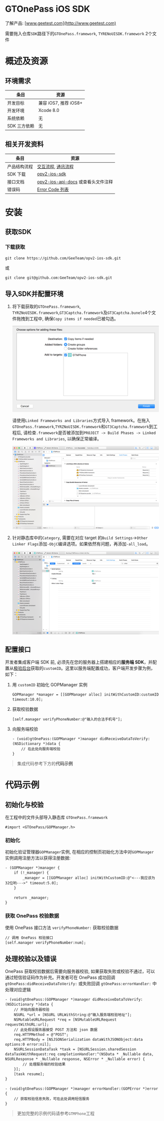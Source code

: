 # GTOnePass iOS SDK

了解产品: [www.geetest.com](http://www.geetest.com)

需要拖入仓库`SDK`路径下的`GTOnePass.framework`, `TYRENoUISDK.framework` 2个文件

# 概述及资源

## 环境需求

条目	|资源 			
------	|------------	
开发目标|兼容 iOS7, 推荐 iOS8+		
开发环境|Xcode 8.0	
系统依赖|无
SDK 三方依赖|无		

## 相关开发资料

条目|资源|
-------------	|--------------
产品结构流程      |[交互流程](http://docs.geetest.com/onepass/overview/flowchart/#交互流程), [通讯流程](http://docs.geetest.com/onepass/overview/flowchart/#通讯流程)
SDK 下载        |[opv2-ios-sdk](http://github.com/GeeTeam/opv2-ios-sdk)
接口文档        |[opv2-ios-api-docs](./SDK/opv2-ios-api-docs.md) 或查看头文件注释
错误码            |[Error Code 列表](./SDK/opv2-ios-errorcode.md)

# 安装

## 获取SDK

### 下载获取

```
git clone https://github.com/GeeTeam/opv2-ios-sdk.git
```
或

```
git clone git@github.com:GeeTeam/opv2-ios-sdk.git
```

## 导入SDK并配置环境

1. 将下载获取的`GTOnePass.framework`, `TYRZNoUISDK.framework`,`GT3Captcha.framework`及`GT3Captcha.bunele`4个文件拖拽到工程中, 确保`Copy items if needed`已被勾选。

	![import](./img/import.png)
	
	请使用`Linked Frameworks and Libraries`方式导入 framework。在拖入`GTOnePass.framework`,`TYRZNoUISDK.framework`和`GT3Captcha.framework`到工程后, 请检查`.framework`是否被添加到`PROJECT -> Build Phases -> Linked Frameworks and Libraries`, 以确保正常编译。
	
	![linkedlibraries](./img/linkedlibraries.png)

2. 针对静态库中的`Category`, 需要在对应 target 的`Build Settings`->`Other Linker Flags`添加`-ObjC`编译选项。如果依然有问题，再添加`-all_load`。

	![linkerflags](./img/linkerflags.png)

## 配置接口

开发者集成客户端 SDK 前, 必须先在您的服务器上搭建相应的**服务端 SDK**，并配置从[极验后台](https://account.geetest.com/login)获取的`customID`。这里以服务端配置成功，客户端开发步骤为例，如下：

1. 用 `customID` 初始化 GOPManager 实例

    ```objc
    GOPManager *manager = [[GOPManager alloc] initWithCustomID:customID timeout:10.0];
    ```

2. 获取校验数据

    ```objc
    [self.manager verifyPhoneNumber:@"输入的合法手机号"];    
    ```
    
3. 向服务端校验

    ```objc
    - (void)gtOnePass:(GOPManager *)manager didReceiveDataToVerify:(NSDictionary *)data {
        // 在此处向服务端校验
    }
    ```

>集成代码参考下方的**代码示例**

# 代码示例

## 初始化与校验

在工程中的文件头部导入静态库 `GTOnePass.framework`

```objc
#import <GTOnePass/GOPManager.h>
```

### 初始化
    
初始化验证管理器`GOPManager`实例, 在相应的控制页初始化方法中对`GOPManager `实例调用注册方法以获得注册数据:
    
```objc
- (GOPManager *)manager {
    if (!_manager) {
        _manager = [[GOPManager alloc] initWithCustomID:@"<---我应该为32位哟--->" timeout:5.0];
    }
    
    return _manager;
}
```
    
### 获取 OnePass 校验数据
    
使用 OnePass 接口方法 `verifyPhoneNumber:` 获取校验数据
    
```objc
// 调用 OnePass 校验接口
[self.manager verifyPhoneNumber:num];
```

## 处理校验以及错误

OnePass 获取校验数据后需要向服务器校验, 如果获取失败或校验不通过，可以通过短信验证码作为补充。开发者可在 OnePass 成功回调 `gtOnePass:didReceiveDataToVerify:` 或失败回调 `gtOnePass:errorHandler:` 中处理对应逻辑

```objc
- (void)gtOnePass:(GOPManager *)manager didReceiveDataToVerify:(NSDictionary *)data {
    // 开始向服务器校验
    NSURL *url = [NSURL URLWithString:@"输入服务端校验地址"];
    NSMutableURLRequest *req = [NSMutableURLRequest requestWithURL:url];
    // 此处假设服务器接受 POST 方法和 json 数据
    req.HTTPMethod = @"POST";
    req.HTTPBody = [NSJSONSerialization dataWithJSONObject:data options:0 error:nil];
    NSURLSessionDataTask *task = [NSURLSession.sharedSession dataTaskWithRequest:req completionHandler:^(NSData * _Nullable data, NSURLResponse * _Nullable response, NSError * _Nullable error) {
        // 处理服务端的校验结果
    }];
    [task resume];
}

- (void)gtOnePass:(GOPManager *)manager errorHandler:(GOPError *)error {
    // 获取校验信息失败，可在此处调用短信服务
}
```

>更加完整的示例代码请参考`GTMPhone`工程
